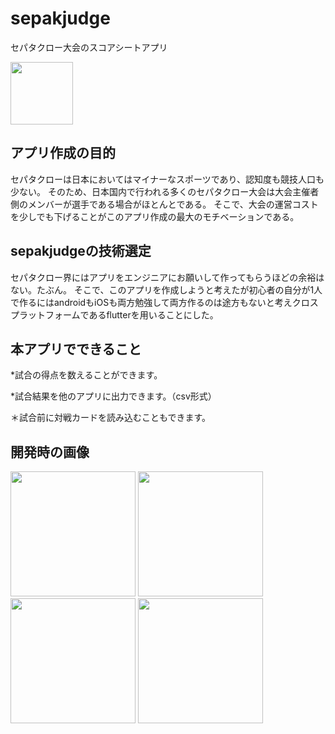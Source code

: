 # sepakjudge
セパタクロー大会のスコアシートアプリ

<img src="https://user-images.githubusercontent.com/62228968/106133403-8c3add00-61a8-11eb-86e7-aca6c9dcd75f.JPG" width= 100>


## アプリ作成の目的
セパタクローは日本においてはマイナーなスポーツであり、認知度も競技人口も少ない。
そのため、日本国内で行われる多くのセパタクロー大会は大会主催者側のメンバーが選手である場合がほとんとである。
そこで、大会の運営コストを少しでも下げることがこのアプリ作成の最大のモチベーションである。

## sepakjudgeの技術選定
セパタクロー界にはアプリをエンジニアにお願いして作ってもらうほどの余裕はない。たぶん。
そこで、このアプリを作成しようと考えたが初心者の自分が1人で作るにはandroidもiOSも両方勉強して両方作るのは途方もないと考えクロスプラットフォームであるflutterを用いることにした。

## 本アプリでできること
*試合の得点を数えることができます。

*試合結果を他のアプリに出力できます。（csv形式）

＊試合前に対戦カードを読み込むこともできます。


## 開発時の画像

<img src="https://user-images.githubusercontent.com/62228968/106133400-8b09b000-61a8-11eb-9001-f8335a62244d.PNG" width= 200>  <img src="https://user-images.githubusercontent.com/62228968/106133394-89d88300-61a8-11eb-81ed-519b0b71e155.PNG" width= 200>  <img src="https://user-images.githubusercontent.com/62228968/106133385-880ebf80-61a8-11eb-977d-64ce6e495219.PNG" width= 200>  <img src="https://user-images.githubusercontent.com/62228968/106133376-83e2a200-61a8-11eb-9037-6ad2a6335d0e.PNG" width= 200>

